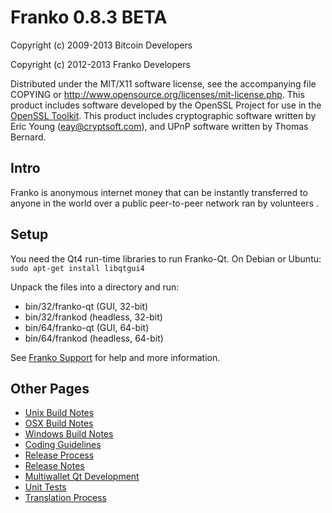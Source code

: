 Franko 0.8.3 BETA
====================

Copyright (c) 2009-2013 Bitcoin Developers

Copyright (c) 2012-2013 Franko Developers

Distributed under the MIT/X11 software license, see the accompanying
file COPYING or http://www.opensource.org/licenses/mit-license.php.
This product includes software developed by the OpenSSL Project for use in the [OpenSSL Toolkit](http://www.openssl.org/). This product includes
cryptographic software written by Eric Young ([eay@cryptsoft.com](mailto:eay@cryptsoft.com)), and UPnP software written by Thomas Bernard.


Intro
---------------------
Franko is anonymous internet money that can be instantly transferred to anyone in the world over a public peer-to-peer network ran by volunteers .



Setup
---------------------
You need the Qt4 run-time libraries to run Franko-Qt. On Debian or Ubuntu:
	`sudo apt-get install libqtgui4`

Unpack the files into a directory and run:

- bin/32/franko-qt (GUI, 32-bit)
- bin/32/frankod (headless, 32-bit)
- bin/64/franko-qt (GUI, 64-bit)
- bin/64/frankod (headless, 64-bit)

See [Franko Support](http://franko.freshdesk.com)
for help and more information.


Other Pages
---------------------
- [Unix Build Notes](build-unix.md)
- [OSX Build Notes](build-osx.md)
- [Windows Build Notes](build-msw.md)
- [Coding Guidelines](coding.md)
- [Release Process](release-process.md)
- [Release Notes](release-notes.md)
- [Multiwallet Qt Development](multiwallet-qt.md)
- [Unit Tests](unit-tests.md)
- [Translation Process](translation_process.md)
